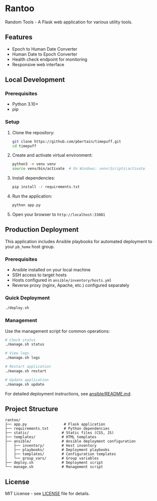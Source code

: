 # Rantoo

Random Tools - A Flask web application for various utility tools.

## Features

- Epoch to Human Date Converter
- Human Date to Epoch Converter
- Health check endpoint for monitoring
- Responsive web interface

## Local Development

### Prerequisites

- Python 3.10+
- pip

### Setup

1. Clone the repository:
   ```bash
   git clone https://github.com/pbertain/timepuff.git
   cd timepuff
   ```

2. Create and activate virtual environment:
   ```bash
   python3 -m venv venv
   source venv/bin/activate  # On Windows: venv\Scripts\activate
   ```

3. Install dependencies:
   ```bash
   pip install -r requirements.txt
   ```

4. Run the application:
   ```bash
   python app.py
   ```

5. Open your browser to `http://localhost:33081`

## Production Deployment

This application includes Ansible playbooks for automated deployment to your `pb_home` host group.

### Prerequisites

- Ansible installed on your local machine
- SSH access to target hosts
- Hosts configured in `ansible/inventory/hosts.yml`
- Reverse proxy (nginx, Apache, etc.) configured separately

### Quick Deployment

```bash
./deploy.sh
```

### Management

Use the management script for common operations:

```bash
# Check status
./manage.sh status

# View logs
./manage.sh logs

# Restart application
./manage.sh restart

# Update application
./manage.sh update
```

For detailed deployment instructions, see [ansible/README.md](ansible/README.md).

## Project Structure

```
rantoo/
├── app.py                 # Flask application
├── requirements.txt       # Python dependencies
├── static/               # Static files (CSS, JS)
├── templates/            # HTML templates
├── ansible/              # Ansible deployment configuration
│   ├── inventory/        # Host inventory
│   ├── playbooks/        # Deployment playbooks
│   ├── templates/        # Configuration templates
│   └── group_vars/       # Group variables
├── deploy.sh             # Deployment script
└── manage.sh             # Management script
```

## License

MIT License - see [LICENSE](LICENSE) file for details.
